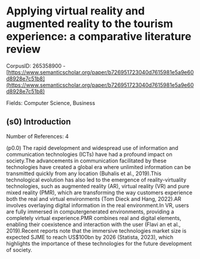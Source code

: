 # Applying virtual reality and augmented reality to the tourism experience: a comparative literature review

CorpusID: 265358900 - [https://www.semanticscholar.org/paper/b726951723040d7615981e5a9e60d8928e7c51b8](https://www.semanticscholar.org/paper/b726951723040d7615981e5a9e60d8928e7c51b8)

Fields: Computer Science, Business

## (s0) Introduction
Number of References: 4

(p0.0) The rapid development and widespread use of information and communication technologies (ICTs) have had a profound impact on society.The advancements in communication facilitated by these technologies have created a global era where unlimited information can be transmitted quickly from any location (Buhalis et al., 2019).This technological evolution has also led to the emergence of reality-virtuality technologies, such as augmented reality (AR), virtual reality (VR) and pure mixed reality (PMR), which are transforming the way customers experience both the real and virtual environments (Tom Dieck and Hang, 2022).AR involves overlaying digital information in the real environment.In VR, users are fully immersed in computergenerated environments, providing a completely virtual experience.PMR combines real and digital elements, enabling their coexistence and interaction with the user (Flavi an et al., 2019).Recent reports note that the immersive technologies market size is expected SJME to reach US$100bn by 2026 (Statista, 2023), which highlights the importance of these technologies for the future development of society.
